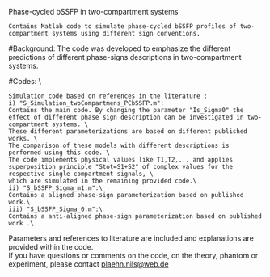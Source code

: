 Phase-cycled bSSFP in two-compartment systems

    Contains Matlab code to simulate phase-cycled bSSFP profiles of two-compartment systems using different sign conventions.

#Background: The code was developed to emphasize the different predictions of different phase-signs descriptions in two-compartment systems. 

#Codes: \

    Simulation code based on references in the literature :
    i) "S_Simulation_twoCompartmens_PCbSSFP.m":
    Contains the main code. By changing the parameter "Is_Sigma0" the effect of different phase sign description can be investigated in two-compartment systems. \
    These different parameterizations are based on different published works. \
    The comparison of these models with different descriptions is performed using this code. \
    The code implements physical values like T1,T2,... and applies superposition principle "Stot=S1+S2" of complex values for the respective single compartment signals, \
    which are simulated in the remaining provided code.\
    ii) "S_bSSFP_Sigma_m1.m":\
    Contains a aligned phase-sign parameterization based on published work.\
    iii) "S_bSSFP_Sigma_0.m":\
    Contains a anti-aligned phase-sign parameterization based on published work .\

Parameters and references to literature are included and explanations are provided within the code. \
If you have questions or comments on the code, on the theory, phantom or experiment, please contact plaehn.nils@web.de
